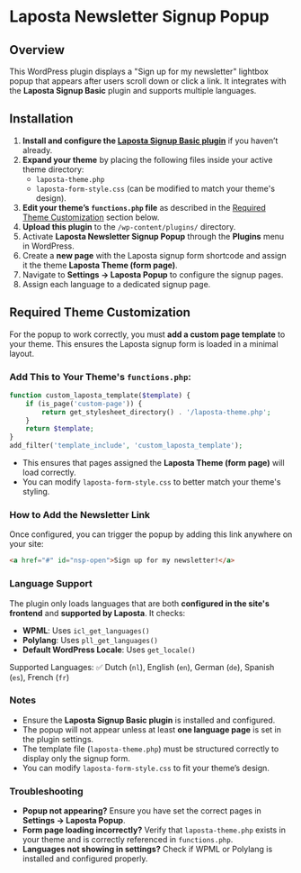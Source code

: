 # Laposta Newsletter Signup Popup

## Overview
This WordPress plugin displays a "Sign up for my newsletter" lightbox popup that appears after users scroll down or click a link. It integrates with the **Laposta Signup Basic** plugin and supports multiple languages.

## Installation

1. **Install and configure the [Laposta Signup Basic plugin](https://wordpress.org/plugins/laposta-signup-basic/)** if you haven’t already.
2. **Expand your theme** by placing the following files inside your active theme directory:
   - `laposta-theme.php`
   - `laposta-form-style.css` (can be modified to match your theme's design).
3. **Edit your theme’s `functions.php` file** as described in the [Required Theme Customization](#required-theme-customization) section below.
4. **Upload this plugin** to the `/wp-content/plugins/` directory.
5. Activate **Laposta Newsletter Signup Popup** through the **Plugins** menu in WordPress.
6. Create a **new page** with the Laposta signup form shortcode and assign it the theme **Laposta Theme (form page)**.
7. Navigate to **Settings → Laposta Popup** to configure the signup pages.
8. Assign each language to a dedicated signup page.

## Required Theme Customization
For the popup to work correctly, you must **add a custom page template** to your theme. This ensures the Laposta signup form is loaded in a minimal layout.

### Add This to Your Theme's `functions.php`:
```php
function custom_laposta_template($template) {
    if (is_page('custom-page')) {
        return get_stylesheet_directory() . '/laposta-theme.php';
    }
    return $template;
}
add_filter('template_include', 'custom_laposta_template');
```
* This ensures that pages assigned the **Laposta Theme (form page)** will load correctly.
* You can modify `laposta-form-style.css` to better match your theme's styling.

### How to Add the Newsletter Link

Once configured, you can trigger the popup by adding this link anywhere on your site:
```html
<a href="#" id="nsp-open">Sign up for my newsletter!</a> 
```

### Language Support
The plugin only loads languages that are both **configured in the site's frontend** and **supported by Laposta**. It checks:

* **WPML**: Uses `icl_get_languages()`
* **Polylang**: Uses `pll_get_languages()`
* **Default WordPress Locale**: Uses `get_locale()`

Supported Languages:
✅ Dutch (`nl`), English (`en`), German (`de`), Spanish (`es`), French (`fr`)

### Notes
* Ensure the **Laposta Signup Basic plugin** is installed and configured.
* The popup will not appear unless at least **one language page** is set in the plugin settings.
* The template file (`laposta-theme.php`) must be structured correctly to display only the signup form.
* You can modify `laposta-form-style.css` to fit your theme’s design.

### Troubleshooting

* **Popup not appearing?** Ensure you have set the correct pages in **Settings → Laposta Popup**.
* **Form page loading incorrectly?** Verify that `laposta-theme.php` exists in your theme and is correctly referenced in `functions.php`.
* **Languages not showing in settings?** Check if WPML or Polylang is installed and configured properly.